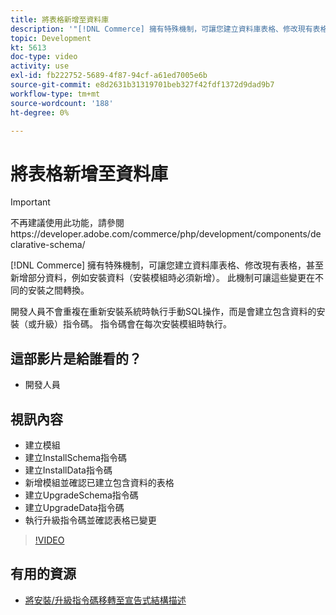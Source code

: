 ```yaml
---
title: 將表格新增至資料庫
description: '"[!DNL Commerce] 擁有特殊機制，可讓您建立資料庫表格、修改現有表格，甚至新增部分資料。」'
topic: Development
kt: 5613
doc-type: video
activity: use
exl-id: fb222752-5689-4f87-94cf-a61ed7005e6b
source-git-commit: e8d2631b31319701beb327f42fdf1372d9dad9b7
workflow-type: tm+mt
source-wordcount: '188'
ht-degree: 0%

---
```


# 將表格新增至資料庫

>[!IMPORTANT]
>
>不再建議使用此功能，請參閱https://developer.adobe.com/commerce/php/development/components/declarative-schema/


[!DNL Commerce] 擁有特殊機制，可讓您建立資料庫表格、修改現有表格，甚至新增部分資料，例如安裝資料（安裝模組時必須新增）。 此機制可讓這些變更在不同的安裝之間轉換。

開發人員不會重複在重新安裝系統時執行手動SQL操作，而是會建立包含資料的安裝（或升級）指令碼。 指令碼會在每次安裝模組時執行。

## 這部影片是給誰看的？

- 開發人員

## 視訊內容

- 建立模組
- 建立InstallSchema指令碼
- 建立InstallData指令碼
- 新增模組並確認已建立包含資料的表格
- 建立UpgradeSchema指令碼
- 建立UpgradeData指令碼
- 執行升級指令碼並確認表格已變更

>[!VIDEO](https://video.tv.adobe.com/v/35791?quality=12&learn=on)

## 有用的資源

- [將安裝/升級指令碼移轉至宣告式結構描述](https://developer.adobe.com/commerce/php/development/components/declarative-schema/migration-scripts/)
